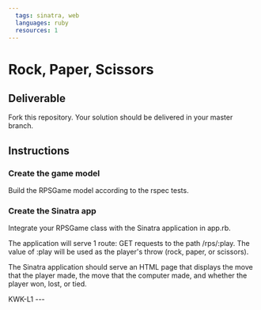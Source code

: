 ```yaml
---
  tags: sinatra, web
  languages: ruby
  resources: 1
---
```


# Rock, Paper, Scissors

## Deliverable

Fork this repository. Your solution should be delivered in your master branch.

## Instructions

### Create the game model

Build the RPSGame model according to the rspec tests.

### Create the Sinatra app

Integrate your RPSGame class with the Sinatra application in app.rb.

The application will serve 1 route: GET requests to  the path /rps/:play.
The value of :play will be used as the player's throw (rock, paper, or
scissors). 

The Sinatra application should serve an HTML page that displays the move that
the player made, the move that the computer made, and whether the player won,
lost, or tied. 


<p data-visibility='hidden'>KWK-L1 ---</p>